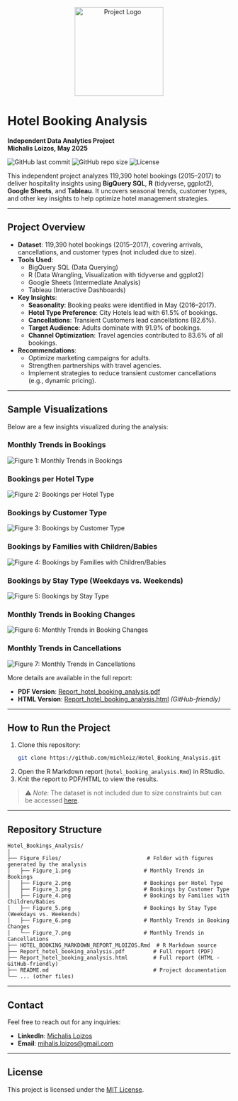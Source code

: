 <!-- Add a project banner or logo -->
<p align="center">
  <img src="logo_placeholder.png" alt="Project Logo" width="200">
</p>

# Hotel Booking Analysis
**Independent Data Analytics Project**  
**Michalis Loizos, May 2025**

![GitHub last commit](https://img.shields.io/github/last-commit/michloiz/Hotel_Bookings_Analysis)
![GitHub repo size](https://img.shields.io/github/repo-size/michloiz/Hotel_Bookings_Analysis)
![License](https://img.shields.io/badge/license-MIT-green)

This independent project analyzes 119,390 hotel bookings (2015–2017) to deliver hospitality insights using **BigQuery SQL**, **R** (tidyverse, ggplot2), **Google Sheets**, and **Tableau**. It uncovers seasonal trends, customer types, and other key insights to help optimize hotel management strategies.

---

## Project Overview

- **Dataset**: 119,390 hotel bookings (2015–2017), covering arrivals, cancellations, and customer types (not included due to size).
- **Tools Used**: 
  - BigQuery SQL (Data Querying)
  - R (Data Wrangling, Visualization with tidyverse and ggplot2)
  - Google Sheets (Intermediate Analysis)
  - Tableau (Interactive Dashboards)
- **Key Insights**:
  - **Seasonality**: Booking peaks were identified in May (2016–2017).
  - **Hotel Type Preference**: City Hotels lead with 61.5% of bookings.
  - **Cancellations**: Transient Customers lead cancellations (82.6%).
  - **Target Audience**: Adults dominate with 91.9% of bookings.
  - **Channel Optimization**: Travel agencies contributed to 83.6% of all bookings.
- **Recommendations**:
  - Optimize marketing campaigns for adults.
  - Strengthen partnerships with travel agencies.
  - Implement strategies to reduce transient customer cancellations (e.g., dynamic pricing).

---

## Sample Visualizations

Below are a few insights visualized during the analysis:

### Monthly Trends in Bookings
![Figure 1: Monthly Trends in Bookings](Figure_Files/Figure_1.png)

### Bookings per Hotel Type
![Figure 2: Bookings per Hotel Type](Figure_Files/Figure_2.png)

### Bookings by Customer Type
![Figure 3: Bookings by Customer Type](Figure_Files/Figure_3.png)

### Bookings by Families with Children/Babies
![Figure 4: Bookings by Families with Children/Babies](Figure_Files/Figure_4.png)

### Bookings by Stay Type (Weekdays vs. Weekends)
![Figure 5: Bookings by Stay Type](Figure_Files/Figure_5.png)

### Monthly Trends in Booking Changes
![Figure 6: Monthly Trends in Booking Changes](Figure_Files/Figure_6.png)

### Monthly Trends in Cancellations
![Figure 7: Monthly Trends in Cancellations](Figure_Files/Figure_7.png)

More details are available in the full report:
- **PDF Version**: [Report_hotel_booking_analysis.pdf](Report_hotel_booking_analysis.pdf)
- **HTML Version**: [Report_hotel_booking_analysis.html](Report_hotel_booking_analysis.html) *(GitHub-friendly)*

---

## How to Run the Project

1. Clone this repository:
   ```bash
   git clone https://github.com/michloiz/Hotel_Booking_Analysis.git
   ```
2. Open the R Markdown report (`hotel_booking_analysis.Rmd`) in RStudio.
3. Knit the report to PDF/HTML to view the results.

> ⚠️ *Note*: The dataset is not included due to size constraints but can be accessed [here](https://www.kaggle.com/datasets/mojtaba142/hotel-booking).

---

## Repository Structure

```
Hotel_Bookings_Analysis/
│
├── Figure_Files/                           # Folder with figures generated by the analysis
│   ├── Figure_1.png                       # Monthly Trends in Bookings
│   ├── Figure_2.png                       # Bookings per Hotel Type
│   ├── Figure_3.png                       # Bookings by Customer Type
│   ├── Figure_4.png                       # Bookings by Families with Children/Babies
│   ├── Figure_5.png                       # Bookings by Stay Type (Weekdays vs. Weekends)
│   ├── Figure_6.png                       # Monthly Trends in Booking Changes
│   └── Figure_7.png                       # Monthly Trends in Cancellations
├── HOTEL_BOOKING_MARKDOWN_REPORT_MLOIZOS.Rmd  # R Markdown source
├── Report_hotel_booking_analysis.pdf         # Full report (PDF)
├── Report_hotel_booking_analysis.html        # Full report (HTML - GitHub-friendly)
├── README.md                                 # Project documentation
└── ... (other files)
```

---

## Contact

Feel free to reach out for any inquiries:

- **LinkedIn**: [Michalis Loizos](https://www.linkedin.com/in/michalis-loizos/)
- **Email**: [mihalis.loizos@gmail.com](mailto:mihalis.loizos@gmail.com)

---

## License

This project is licensed under the [MIT License](LICENSE).